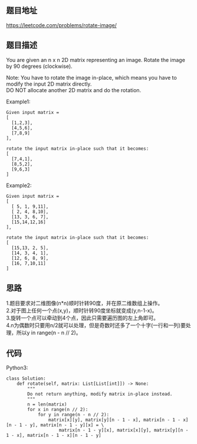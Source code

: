 ## 题目地址
https://leetcode.com/problems/rotate-image/

## 题目描述
You are given an n x n 2D matrix representing an image.
Rotate the image by 90 degrees (clockwise).

Note:
You have to rotate the image in-place, which means you have to modify the input 2D matrix directly.  
DO NOT allocate another 2D matrix and do the rotation.

Example1:
```
Given input matrix = 
[
  [1,2,3],
  [4,5,6],
  [7,8,9]
],

rotate the input matrix in-place such that it becomes:
[
  [7,4,1],
  [8,5,2],
  [9,6,3]
]
```

Example2:
```
Given input matrix =
[
  [ 5, 1, 9,11],
  [ 2, 4, 8,10],
  [13, 3, 6, 7],
  [15,14,12,16]
], 

rotate the input matrix in-place such that it becomes:
[
  [15,13, 2, 5],
  [14, 3, 4, 1],
  [12, 6, 8, 9],
  [16, 7,10,11]
]
```

## 思路
1.题目要求对二维图像(n*n)顺时针转90度，并在原二维数组上操作。  
2.对于图上任何一个点(x,y)，顺时针转90度坐标就变成(y,n-1-x)。  
3.旋转一个点可以牵动到4个点，因此只需要遍历图的左上角即可。  
4.n为偶数时只要用n/2就可以处理，但是奇数时还多了一个十字(一行和一列)要处理，所以y in range(n - n // 2)。  

## 代码
Python3:
```
class Solution:
    def rotate(self, matrix: List[List[int]]) -> None:
        """
        Do not return anything, modify matrix in-place instead.
        """
        n = len(matrix)
        for x in range(n // 2):
            for y in range(n - n // 2):
                matrix[x][y], matrix[y][n - 1 - x], matrix[n - 1 - x][n - 1 - y], matrix[n - 1 - y][x] = \
                    matrix[n - 1 - y][x], matrix[x][y], matrix[y][n - 1 - x], matrix[n - 1 - x][n - 1 - y]
```
